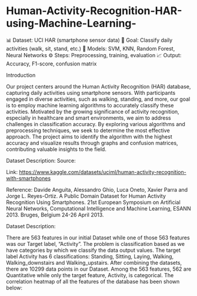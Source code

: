 # Human-Activity-Recognition-HAR-using-Machine-Learning-
📊 Dataset: UCI HAR (smartphone sensor data)  🎯 Goal: Classify daily activities (walk, sit, stand, etc.)  🤖 Models: SVM, KNN, Random Forest, Neural Networks  ⚙️ Steps: Preprocessing, training, evaluation  📈 Output: Accuracy, F1-score, confusion matrix

Introduction

Our project centers around the Human Activity Recognition (HAR) database, capturing daily activities using smartphone sensors. With participants engaged in diverse activities, such as walking, standing, and more, our goal is to employ machine learning algorithms to accurately classify these activities. Motivated by the growing significance of activity recognition, especially in healthcare and smart environments, we aim to address challenges in classification accuracy. By exploring various algorithms and preprocessing techniques, we seek to determine the most effective approach. The project aims to identify the algorithm with the highest accuracy and visualize results through graphs and confusion matrices, contributing valuable insights to the field.

Dataset Description:
Source:

Link:
https://www.kaggle.com/datasets/uciml/human-activity-recognition-with-smartphones

Reference:
Davide Anguita, Alessandro Ghio, Luca Oneto, Xavier Parra and Jorge L. Reyes-Ortiz. A Public Domain Dataset for Human Activity Recognition Using Smartphones. 21st European Symposium on Artificial Neural Networks, Computational Intelligence and Machine Learning, ESANN 2013. Bruges, Belgium 24-26 April 2013.

Dataset Description:

There are 563 features in our initial Dataset while one of those 563 features was our Target label, “Activity”. The problem is classification based as we have categories by which we classify the data output values. The target label Activity has 6 classifications: Standing, Sitting, Laying, Walking, Walking_downstairs and Walking_upstairs. After combining the datasets, there are 10299 data points in our Dataset. Among the 563 features, 562 are Quantitative while only the target feature, Activity, is categorical. The correlation heatmap of all the features of the database has been shown below:


